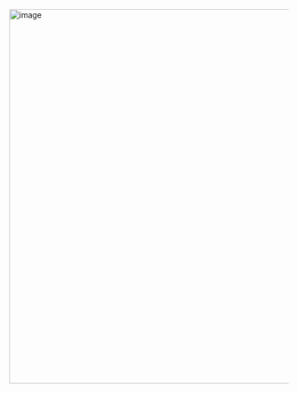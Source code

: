 <img width="677" alt="image" src="https://github.com/RevadiSundaram/ICodeThis-Projects/assets/47391816/0c29019a-f135-4391-87c4-49c4939373f7">
